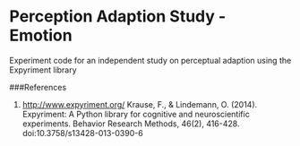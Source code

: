 # Perception Adaption Study - Emotion
Experiment code for an independent study on perceptual adaption using the Expyriment library

###References
1. http://www.expyriment.org/
Krause, F., & Lindemann, O. (2014). Expyriment: A Python library for cognitive and neuroscientific experiments. Behavior Research Methods, 46(2), 416-428. doi:10.3758/s13428-013-0390-6
